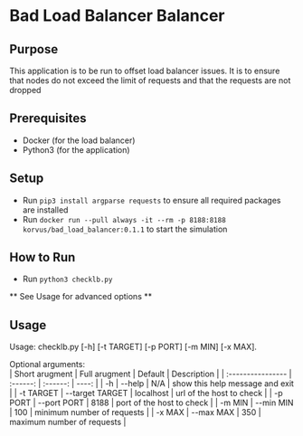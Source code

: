 # Bad Load Balancer Balancer

## Purpose
This application is to be run to offset load balancer issues. It is to ensure that nodes do not exceed the limit of requests and that the requests are not dropped

## Prerequisites
- Docker (for the load balancer)
- Python3 (for the application)

## Setup
- Run `pip3 install argparse requests` to ensure all required packages are installed
- Run `docker run --pull always -it --rm -p 8188:8188 korvus/bad_load_balancer:0.1.1` to start the simulation

## How to Run
- Run `python3 checklb.py`
   
** See Usage for advanced options **

## Usage
Usage: checklb.py [-h] [-t TARGET] [-p PORT] [-m MIN] [-x MAX]. 

Optional arguments:  
| Short arugment | Full arugment | Default | Description |
| :---------------- | :------: | :------: | ----: |
| -h     |   --help  | N/A | show this help message and exit  |
| -t TARGET | --target TARGET | localhost | url of the host to check |
| -p PORT | --port PORT | 8188 | port of the host to check  |
| -m MIN |  --min MIN | 100 | minimum number of requests  |
| -x MAX |  --max MAX | 350 | maximum number of requests |
